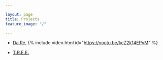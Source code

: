 ```yaml
---

layout: page
title: Projects
feature_image: "/"

---
```



- [Da.Re.](http://dare-project.eu)
{% include video.html id="https://youtu.be/kcZ2k14EPvM" %}

- [T.R.E.E.](https://opencoesione.gov.it/it/progetti/5ma10458/)
